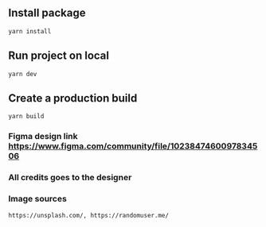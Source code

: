 ## Install package
```yarn install```

## Run project on local
```yarn dev```

## Create a production build
```yarn build```

### Figma design link https://www.figma.com/community/file/1023847460097834506

### All credits goes to the designer 

### Image sources 
```https://unsplash.com/, https://randomuser.me/```
